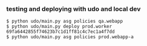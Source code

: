 ### testing and deploying with udo and local dev

    $ python udo/main.py asg policies qa.webapp
    $ python udo/main.py deploy prod.worker 69fa6442855f74623b7c1d1ff81c4c7ec1a4f7dd
    $ python udo/main.py asg policies prod.webapp-a
